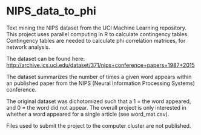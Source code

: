 # NIPS_data_to_phi
Text mining the NIPS dataset from the UCI Machine Learning repository. This project uses parallel computing in R to calculate contingency tables. Contingency tables are needed to calculate phi correlation matrices, for network analysis. 

The dataset can be found here: http://archive.ics.uci.edu/dataset/371/nips+conference+papers+1987+2015

The dataset summarizes the number of times a given word appears within an published paper from the NIPS (Neural Information Processing Systems) conference.

The original dataset was dichotomized such that a 1 = the word appeared, and 0 = the word did not appear. The overall project is only interested in whether a word appeared for a single article (see word_mat.csv). 

Files used to submit the project to the computer cluster are not published. 

